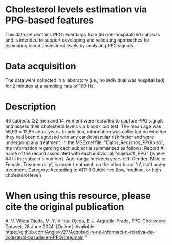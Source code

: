 # Cholesterol levels estimation via PPG-based features
This data set contains PPG recordings from 46 non-hospitalized subjects and is intended to support developing and validating approaches for estimating blood cholesterol levels by analyzing PPG signals.
# Data acquisition 
The data were collected in a laboratory (i.e., no individual was hospitalized) for 2 minutes at a sampling rate of 100 Hz.
# Description 
46 subjects (32 men and 14 women) were recruited to capture PPG signals and assess their cholesterol levels via blood-lipid test. The mean age was 56,93 ± 12,85 años. years. In addition, information was collected on whether they had been diagnosed with any cardiovascular risk factor and were undergoing any treatment. In the MSExcel file, "Datos_Registros_PPG.xlsx", the information regarding each subject is summarized as follows:
Record #: name of the record associated with each individual, 'sujeto##_PPG" (where ## is the subject's number).
Age: range between  years old.
Gender: Male or Female.
Treatment: 'y', is under treatment, on the other hand, 'n', isn’t under treatment.
Category: According to ATPIII Guidelines (low, medium, or high cholesterol level)
# When using this resource, please cite the original publication
A. V. Villota Ojeda, M. Y. Villota Ojeda, E. J. Argüello-Prada, PPG-Cholesterol Dataset, 28 June 2024. [Online]. Available: https://github.com/Angievv27/Adquisici-n-de-informaci-n-relativa-de-colesterol-basada-en-PPG/tree/main "
